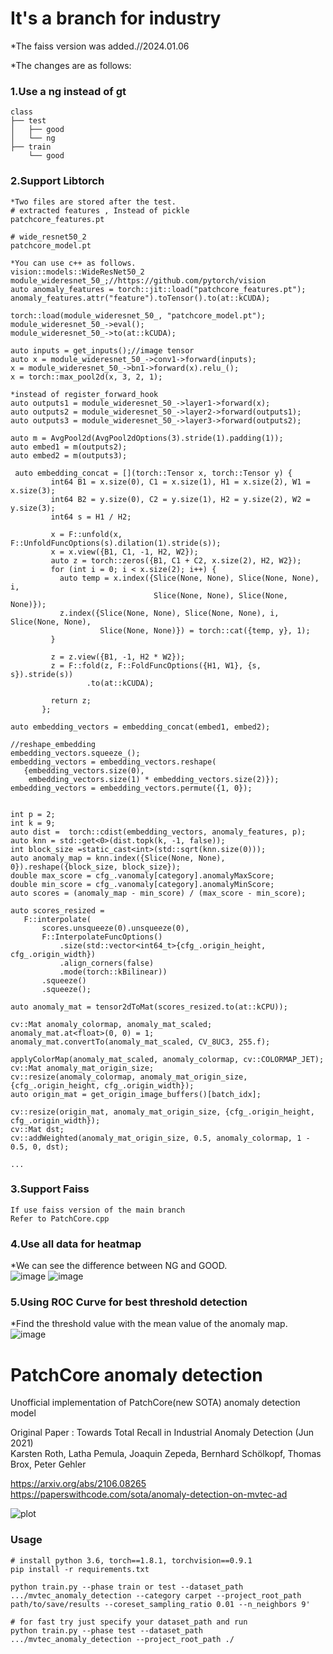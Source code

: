 # It's a branch for industry
*The faiss version was added.//2024.01.06

*The changes are as follows:  

### 1.Use a ng instead of gt
~~~
class
├── test
│   ├── good
│   └── ng
├── train
    └── good  

~~~

### 2.Support Libtorch 
~~~
*Two files are stored after the test.
# extracted features , Instead of pickle
patchcore_features.pt 

# wide_resnet50_2
patchcore_model.pt 

*You can use c++ as follows.
vision::models::WideResNet50_2 module_wideresnet_50_;//https://github.com/pytorch/vision
auto anomaly_features = torch::jit::load("patchcore_features.pt");
anomaly_features.attr("feature").toTensor().to(at::kCUDA);

torch::load(module_wideresnet_50_, "patchcore_model.pt");
module_wideresnet_50_->eval();
module_wideresnet_50_->to(at::kCUDA);

auto inputs = get_inputs();//image tensor
auto x = module_wideresnet_50_->conv1->forward(inputs);
x = module_wideresnet_50_->bn1->forward(x).relu_();
x = torch::max_pool2d(x, 3, 2, 1);

*instead of register_forward_hook
auto outputs1 = module_wideresnet_50_->layer1->forward(x);
auto outputs2 = module_wideresnet_50_->layer2->forward(outputs1);
auto outputs3 = module_wideresnet_50_->layer3->forward(outputs2);

auto m = AvgPool2d(AvgPool2dOptions(3).stride(1).padding(1));
auto embed1 = m(outputs2);
auto embed2 = m(outputs3);

 auto embedding_concat = [](torch::Tensor x, torch::Tensor y) {
         int64 B1 = x.size(0), C1 = x.size(1), H1 = x.size(2), W1 = x.size(3);
         int64 B2 = y.size(0), C2 = y.size(1), H2 = y.size(2), W2 = y.size(3);
         int64 s = H1 / H2;

         x = F::unfold(x, F::UnfoldFuncOptions(s).dilation(1).stride(s));
         x = x.view({B1, C1, -1, H2, W2});
         auto z = torch::zeros({B1, C1 + C2, x.size(2), H2, W2});
         for (int i = 0; i < x.size(2); i++) {
           auto temp = x.index({Slice(None, None), Slice(None, None), i,
                                Slice(None, None), Slice(None, None)});
           z.index({Slice(None, None), Slice(None, None), i, Slice(None, None),
                    Slice(None, None)}) = torch::cat({temp, y}, 1);
         }

         z = z.view({B1, -1, H2 * W2});
         z = F::fold(z, F::FoldFuncOptions({H1, W1}, {s, s}).stride(s))
                 .to(at::kCUDA);

         return z;
       };
 
auto embedding_vectors = embedding_concat(embed1, embed2);

//reshape_embedding
embedding_vectors.squeeze_();
embedding_vectors = embedding_vectors.reshape(
   {embedding_vectors.size(0),
    embedding_vectors.size(1) * embedding_vectors.size(2)});
embedding_vectors = embedding_vectors.permute({1, 0});


int p = 2;
int k = 9;
auto dist =  torch::cdist(embedding_vectors, anomaly_features, p);
auto knn = std::get<0>(dist.topk(k, -1, false));
int block_size =static_cast<int>(std::sqrt(knn.size(0)));
auto anomaly_map = knn.index({Slice(None, None), 0}).reshape({block_size, block_size});
double max_score = cfg_.vanomaly[category].anomalyMaxScore;
double min_score = cfg_.vanomaly[category].anomalyMinScore;
auto scores = (anomaly_map - min_score) / (max_score - min_score);

auto scores_resized =
   F::interpolate(
       scores.unsqueeze(0).unsqueeze(0),
       F::InterpolateFuncOptions()
           .size(std::vector<int64_t>{cfg_.origin_height, cfg_.origin_width})
           .align_corners(false)
           .mode(torch::kBilinear))
       .squeeze()
       .squeeze();

auto anomaly_mat = tensor2dToMat(scores_resized.to(at::kCPU));

cv::Mat anomaly_colormap, anomaly_mat_scaled;
anomaly_mat.at<float>(0, 0) = 1;
anomaly_mat.convertTo(anomaly_mat_scaled, CV_8UC3, 255.f);

applyColorMap(anomaly_mat_scaled, anomaly_colormap, cv::COLORMAP_JET);
cv::Mat anomaly_mat_origin_size;
cv::resize(anomaly_colormap, anomaly_mat_origin_size, {cfg_.origin_height, cfg_.origin_width});
auto origin_mat = get_origin_image_buffers()[batch_idx];

cv::resize(origin_mat, anomaly_mat_origin_size, {cfg_.origin_height, cfg_.origin_width});
cv::Mat dst;
cv::addWeighted(anomaly_mat_origin_size, 0.5, anomaly_colormap, 1 - 0.5, 0, dst);

...

~~~

### 3.Support Faiss 
~~~
If use faiss version of the main branch
Refer to PatchCore.cpp
~~~

### 4.Use all data for heatmap  
*We can see the difference between NG and GOOD.  
![image](https://user-images.githubusercontent.com/17777591/130405811-7d29432f-5be2-4c5b-a324-d95f526bb725.png)
![image](https://user-images.githubusercontent.com/17777591/130405756-371c582f-6c8c-4f46-bc6d-5e572b9a1ccc.png)
 



### 5.Using ROC Curve for best threshold detection
*Find the threshold value with the mean value of the anomaly map.  
![image](https://user-images.githubusercontent.com/17777591/130405911-2c6077d0-80d8-41ba-914f-9683f0ac926f.png)


# PatchCore anomaly detection
Unofficial implementation of PatchCore(new SOTA) anomaly detection model


Original Paper : 
Towards Total Recall in Industrial Anomaly Detection (Jun 2021)  
Karsten Roth, Latha Pemula, Joaquin Zepeda, Bernhard Schölkopf, Thomas Brox, Peter Gehler  


https://arxiv.org/abs/2106.08265  
https://paperswithcode.com/sota/anomaly-detection-on-mvtec-ad

![plot](./capture/capture.jpg)


### Usage 
~~~
# install python 3.6, torch==1.8.1, torchvision==0.9.1
pip install -r requirements.txt

python train.py --phase train or test --dataset_path .../mvtec_anomaly_detection --category carpet --project_root_path path/to/save/results --coreset_sampling_ratio 0.01 --n_neighbors 9'

# for fast try just specify your dataset_path and run
python train.py --phase test --dataset_path .../mvtec_anomaly_detection --project_root_path ./
~~~

